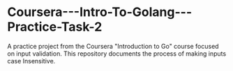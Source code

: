 # Coursera---Intro-To-Golang---Practice-Task-2
A practice project from the Coursera "Introduction to Go" course focused on input validation. This repository documents the process of making inputs case Insensitive.
